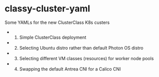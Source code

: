 # classy-cluster-yaml
Some YAMLs for the new ClusterClass K8s custers

* 1. Simple ClusterClass deployment
* 2. Selecting Ubuntu distro rather than default Photon OS distro
* 3. Selecting different VM classes (resources) for worker node pools
* 4. Swapping the default Antrea CNI for a Calico CNI
